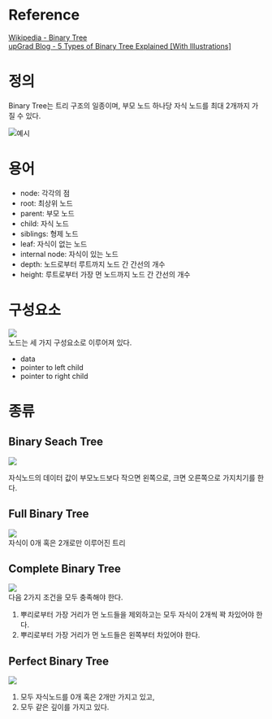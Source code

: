 # Reference

[Wikipedia - Binary Tree](https://en.wikipedia.org/wiki/Binary_tree)  
[upGrad Blog - 5 Types of Binary Tree Explained [With Illustrations]](https://www.upgrad.com/blog/5-types-of-binary-tree/)

# 정의

Binary Tree는 트리 구조의 일종이며, 부모 노드 하나당 자식 노드를 최대 2개까지 가질 수 있다.

![예시](https://upload.wikimedia.org/wikipedia/commons/thumb/f/f7/Binary_tree.svg/192px-Binary_tree.svg.png)

# 용어

- node: 각각의 점
- root: 최상위 노드
- parent: 부모 노드
- child: 자식 노드
- siblings: 형제 노드
- leaf: 자식이 없는 노드
- internal node: 자식이 있는 노드
- depth: 노드로부터 루트까지 노드 간 간선의 개수
- height: 루트로부터 가장 먼 노드까지 노드 간 간선의 개수

# 구성요소

![](https://www.upgrad.com/blog/wp-content/uploads/2020/09/introduction-to-binary-trees-1.png)  
노드는 세 가지 구성요소로 이루어져 있다.

- data
- pointer to left child
- pointer to right child

# 종류

## Binary Seach Tree

![](https://upload.wikimedia.org/wikipedia/commons/thumb/d/da/Binary_search_tree.svg/200px-Binary_search_tree.svg.png)

자식노드의 데이터 값이 부모노드보다 작으면 왼쪽으로, 크면 오른쪽으로 가지치기를 한다.

## Full Binary Tree

![](https://www.upgrad.com/blog/wp-content/uploads/2020/09/Picture2-1.jpg)  
자식이 0개 혹은 2개로만 이루어진 트리

## Complete Binary Tree

![](https://www.upgrad.com/blog/wp-content/uploads/2020/09/Picture3.jpg)  
다음 2가지 조건을 모두 충족해야 한다.

1. 뿌리로부터 가장 거리가 먼 노드들을 제외하고는 모두 자식이 2개씩 꽉 차있어야 한다.
2. 뿌리로부터 가장 거리가 먼 노드들은 왼쪽부터 차있어야 한다.

## Perfect Binary Tree

![](https://www.upgrad.com/blog/wp-content/uploads/2020/09/Picture5.jpg)

1. 모두 자식노드를 0개 혹은 2개만 가지고 있고,
2. 모두 같은 깊이를 가지고 있다.
